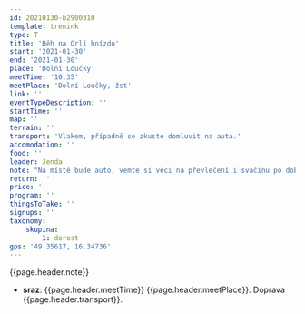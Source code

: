 ```yaml
---
id: 20210130-b2900310
template: trenink
type: T
title: 'Běh na Orlí hnízdo'
start: '2021-01-30'
end: '2021-01-30'
place: 'Dolní Loučky'
meetTime: '10:35'
meetPlace: 'Dolní Loučky, žst'
link: ''
eventTypeDescription: ''
startTime: ''
map: ''
terrain: ''
transport: 'Vlakem, případně se zkuste domluvit na auta.'
accomodation: ''
food: ''
leader: Jenda
note: "Na místě bude auto, vemte si věci na převlečení i svačinu po doběhu. Buzola je vhodné, ale ne nezbytné vybavení. Mapa bude turistická.\r\nOdjezd vlaku:\r\n* 9:53 Brno hl.n.\r\n* 9:56 Brno-Židenice\r\n* 10:02 Brno-Lesná\r\n* 10:05 Brno-Královo Pole\r\n* 10:09 Brno-Řečkovice"
return: ''
price: ''
program: ''
thingsToTake: ''
signups: ''
taxonomy:
    skupina:
        1: dorost
gps: '49.35617, 16.34736'
---
```


{{page.header.note}}
* **sraz**: {{page.header.meetTime}} {{page.header.meetPlace}}. Doprava {{page.header.transport}}.
